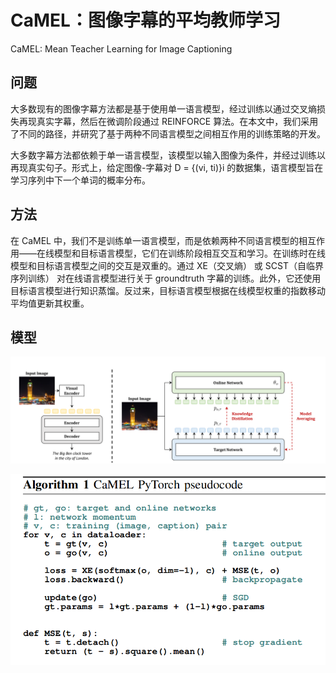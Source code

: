 # CaMEL：图像字幕的平均教师学习

CaMEL: Mean Teacher Learning for Image Captioning

## 问题

大多数现有的图像字幕方法都是基于使用单一语言模型，经过训练以通过交叉熵损失再现真实字幕，然后在微调阶段通过 REINFORCE 算法。在本文中，我们采用了不同的路径，并研究了基于两种不同语言模型之间相互作用的训练策略的开发。

大多数字幕方法都依赖于单一语言模型，该模型以输入图像为条件，并经过训练以再现真实句子。形式上，给定图像-字幕对 D = {(vi, ti)}i 的数据集，语言模型旨在学习序列中下一个单词的概率分布。

## 方法

在 CaMEL 中，我们不是训练单一语言模型，而是依赖两种不同语言模型的相互作用——在线模型和目标语言模型，它们在训练阶段相互交互和学习。在训练时在线模型和目标语言模型之间的交互是双重的。通过 XE（交叉熵） 或 SCST（自临界序列训练） 对在线语言模型进行关于 groundtruth 字幕的训练。此外，它还使用目标语言模型进行知识蒸馏。反过来，目标语言模型根据在线模型权重的指数移动平均值更新其权重。

## 模型

![image-20221027111316478](../image/image-20221027111316478.png)

![image-20221028085757528](../image/image-20221028085757528.png)

